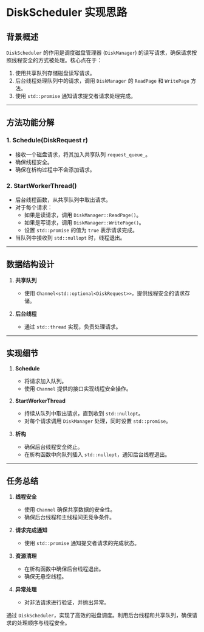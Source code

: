 
# DiskScheduler 实现思路

## 背景概述

`DiskScheduler` 的作用是调度磁盘管理器 (`DiskManager`) 的读写请求，确保请求按照线程安全的方式被处理。核心点在于：
1. 使用共享队列存储磁盘读写请求。
2. 后台线程处理队列中的请求，调用 `DiskManager` 的 `ReadPage` 和 `WritePage` 方法。
3. 使用 `std::promise` 通知请求提交者请求处理完成。

---

## 方法功能分解

### 1. **Schedule(DiskRequest r)**
- 接收一个磁盘请求，将其加入共享队列 `request_queue_`。
- 确保线程安全。
- 确保在析构过程中不会添加请求。

### 2. **StartWorkerThread()**
- 后台线程函数，从共享队列中取出请求。
- 对于每个请求：
    - 如果是读请求，调用 `DiskManager::ReadPage()`。
    - 如果是写请求，调用 `DiskManager::WritePage()`。
    - 设置 `std::promise` 的值为 `true` 表示请求完成。
- 当队列中接收到 `std::nullopt` 时，线程退出。

---

## 数据结构设计

1. **共享队列**
    - 使用 `Channel<std::optional<DiskRequest>>`，提供线程安全的请求存储。

2. **后台线程**
    - 通过 `std::thread` 实现，负责处理请求。

---

## 实现细节

1. **Schedule**
    - 将请求加入队列。
    - 使用 `Channel` 提供的接口实现线程安全操作。

2. **StartWorkerThread**
    - 持续从队列中取出请求，直到收到 `std::nullopt`。
    - 对每个请求调用 `DiskManager` 处理，同时设置 `std::promise`。

3. **析构**
    - 确保后台线程安全终止。
    - 在析构函数中向队列插入 `std::nullopt`，通知后台线程退出。

---

## 任务总结

1. **线程安全**
    - 使用 `Channel` 确保共享数据的安全性。
    - 确保后台线程和主线程间无竞争条件。

2. **请求完成通知**
    - 使用 `std::promise` 通知提交者请求的完成状态。

3. **资源清理**
    - 在析构函数中确保后台线程退出。
    - 确保无悬空线程。

4. **异常处理**
    - 对非法请求进行验证，并抛出异常。

通过 `DiskScheduler`，实现了高效的磁盘调度。利用后台线程和共享队列，确保请求的处理顺序与线程安全。
